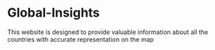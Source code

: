 # Global-Insights
This website is designed to provide valuable information about all the countries with accurate representation on the map
